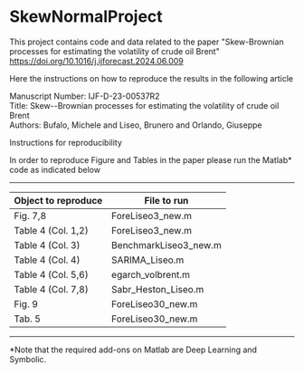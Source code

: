 # SkewNormalProject
This project contains code and data related to the paper "Skew-Brownian processes for estimating the volatility of crude oil Brent"
https://doi.org/10.1016/j.ijforecast.2024.06.009

Here the instructions on how to reproduce the results in the following article

Manuscript Number: IJF-D-23-00537R2 \
Title: Skew--Brownian processes for estimating the volatility of crude oil Brent\
Authors: Bufalo, Michele and Liseo, Brunero and Orlando, Giuseppe
 
Instructions for reproducibility

In order to reproduce Figure and Tables in the paper please run the Matlab* code as indicated below

                     
***
| Object to reproduce| File to run           |
|--------------------|-----------------------|
| Fig. 7,8           | ForeLiseo3_new.m      |
| Table 4 (Col. 1,2) | ForeLiseo3_new.m      | 
| Table 4 (Col. 3)   | BenchmarkLiseo3_new.m | 
| Table 4 (Col. 4)   | SARIMA_Liseo.m        | 
| Table 4 (Col. 5,6) | egarch_volbrent.m     | 
| Table 4 (Col. 7,8) | Sabr_Heston_Liseo.m   | 
| Fig. 9             | ForeLiseo30_new.m     | 
| Tab. 5             | ForeLiseo30_new.m     | 
                     
***

*Note that the required add-ons on Matlab are Deep Learning and Symbolic.
